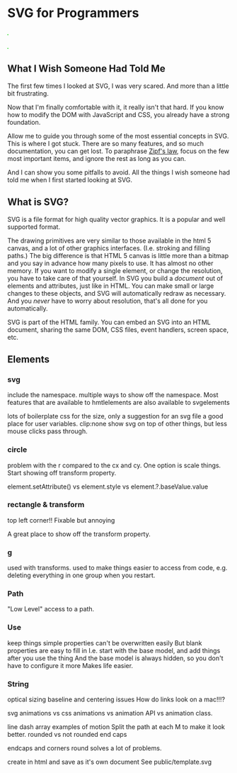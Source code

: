 # SVG for Programmers

![A test to see if it's working](public/template.svg)

![A test to see if it's working](public/sample-1.svg)

## What I Wish Someone Had Told Me

The first few times I looked at SVG, I was very scared.
And more than a little bit frustrating.

Now that I'm finally comfortable with it, it really isn't that hard.
If you know how to modify the DOM with JavaScript and CSS, you already have a strong foundation.

Allow me to guide you through some of the most essential concepts in SVG.
This is where I got stuck.
There are so many features, and so much documentation, you can get lost.
To paraphrase [Zipf's law](https://en.wikipedia.org/wiki/Zipf%27s_law),
focus on the few most important items, and ignore the rest as long as you can.

And I can show you some pitfalls to avoid.
All the things I wish someone had told me when I first started looking at SVG.

## What is SVG?

SVG is a file format for high quality vector graphics.
It is a popular and well supported format.

The drawing primitives are very similar to those available in the html 5 canvas, and a lot of other graphics interfaces.
(I.e. stroking and filling paths.)
The big difference is that HTML 5 canvas is little more than a bitmap and you say in advance how many pixels to use.
It has almost no other memory.
If you want to modify a single element, or change the resolution, you have to take care of that yourself.
In SVG you build a _document_ out of elements and attributes, just like in HTML.
You can make small or large changes to these objects, and SVG will automatically redraw as necessary.
And you _never_ have to worry about resolution, that's all done for you automatically.

SVG is part of the HTML family.
You can embed an SVG into an HTML document, sharing the same DOM, CSS files, event handlers, screen space, etc.

## Elements

### svg

include the namespace. multiple ways to show off the namespace.
Most features that are available to hmtlelements are also available to svgelements

lots of boilerplate
css for the size, only a suggestion for an svg file
a good place for user variables.
clip:none
show svg on top of other things, but less mouse clicks pass through.

### circle

problem with the r compared to the cx and cy.
One option is scale things.
Start showing off transform property.

element.setAttribute() vs element.style vs element.?.baseValue.value

### rectangle & transform

top left corner!! Fixable but annoying

A great place to show off the transform property.

### g

used with transforms.
used to make things easier to access from code, e.g. deleting everything in one group when you restart.

### Path

"Low Level" access to a path.

### Use 

keep things simple
properties can't be overwritten easily
But blank properties are easy to fill in
I.e. start with the base model, and add things after you use the thing
And the base model is always hidden, so you don't have to configure it more
Makes life easier.

### String

optical sizing
baseline and centering issues
How do links look on a mac!!!?


svg animations vs css animations vs animation API vs animation class.

line dash array
examples of motion
Split the path at each M to make it look better.
rounded vs not rounded end caps

endcaps and corners
round solves a lot of problems.

create in html and save as it's own document
See public/template.svg